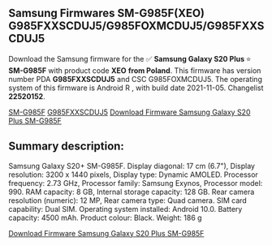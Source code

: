 <h2>Samsung Firmwares SM-G985F(XEO) G985FXXSCDUJ5/G985FOXMCDUJ5/G985FXXSCDUJ5</h2>
Download the Samsung firmware for the ✅ <strong>Samsung Galaxy S20 Plus </strong> ⭐ <strong>SM-G985F</strong> with product code <strong>XEO</strong> <strong> from Poland</strong>. This firmware has version number PDA <strong>G985FXXSCDUJ5</strong> and CSC G985FOXMCDUJ5. The operating system of this firmware is Android R , with build date 2021-11-05. Changelist <strong>22520152</strong>.


[SM-G985F](https://samfirm.shop/samsung/model/SM-G985F)
[G985FXXSCDUJ5](https://samfirm.shop/samsung/pda/G985FXXSCDUJ5)
[Download Firmware Samsung Galaxy S20 Plus SM-G985F](https://samfirm.shop/samsung/firmware/472176)
<h2>Summary description:</h2>
<p>Samsung Galaxy S20+ SM-G985F. Display diagonal: 17 cm (6.7"), Display resolution: 3200 x 1440 pixels, Display type: Dynamic AMOLED. Processor frequency: 2.73 GHz, Processor family: Samsung Exynos, Processor model: 990. RAM capacity: 8 GB, Internal storage capacity: 128 GB. Rear camera resolution (numeric): 12 MP, Rear camera type: Quad camera. SIM card capability: Dual SIM. Operating system installed: Android 10.0. Battery capacity: 4500 mAh. Product colour: Black. Weight: 186 g</p>


[Download Firmware Samsung Galaxy S20 Plus SM-G985F](https://samfirm.shop/samsung/firmware/472176)
